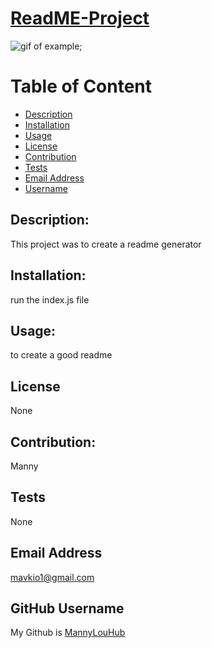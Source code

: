 
# [ReadME-Project](https://github.com/MannyLouHub/ReadME-Project)

![gif of example](./utils/example.gif);

# Table of Content
- [Description](#description)
- [Installation](#installation)
- [Usage](#usage)
- [License](#license)
- [Contribution](#contribution)
- [Tests](#tests)
- [Email Address](#email)
- [Username](#username)



## Description:
This project was to create a readme generator

## Installation:
run the index.js file

## Usage:
to create a good readme
    
## License
None
    
## Contribution:
Manny

## Tests
None

## Email Address
mavkio1@gmail.com

## GitHub Username
My Github is [MannyLouHub](https://github.com/MannyLouHub)
